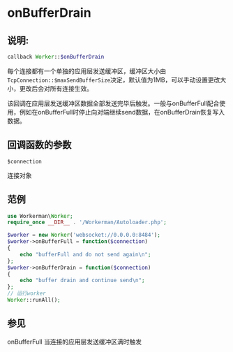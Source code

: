 # onBufferDrain
## 说明:
```php
callback Worker::$onBufferDrain
```

每个连接都有一个单独的应用层发送缓冲区，缓冲区大小由```TcpConnection::$maxSendBufferSize```决定，默认值为1MB，可以手动设置更改大小，更改后会对所有连接生效。

该回调在应用层发送缓冲区数据全部发送完毕后触发。一般与onBufferFull配合使用，例如在onBufferFull时停止向对端继续send数据，在onBufferDrain恢复写入数据。



## 回调函数的参数

``` $connection ```

连接对象


## 范例

```php
use Workerman\Worker;
require_once __DIR__ . '/Workerman/Autoloader.php';

$worker = new Worker('websocket://0.0.0.0:8484');
$worker->onBufferFull = function($connection)
{
    echo "bufferFull and do not send again\n";
};
$worker->onBufferDrain = function($connection)
{
    echo "buffer drain and continue send\n";
};
// 运行worker
Worker::runAll();
```

## 参见
onBufferFull 当连接的应用层发送缓冲区满时触发
